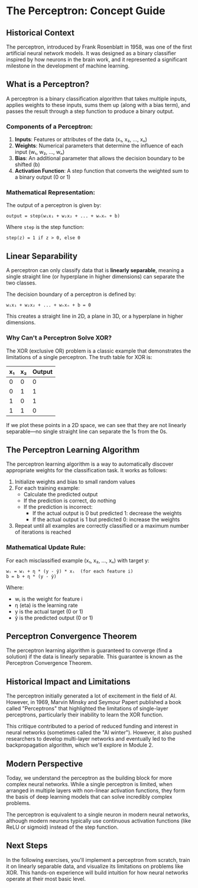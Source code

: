 # The Perceptron: Concept Guide

## Historical Context

The perceptron, introduced by Frank Rosenblatt in 1958, was one of the first artificial neural network models. It was designed as a binary classifier inspired by how neurons in the brain work, and it represented a significant milestone in the development of machine learning.

## What is a Perceptron?

A perceptron is a binary classification algorithm that takes multiple inputs, applies weights to these inputs, sums them up (along with a bias term), and passes the result through a step function to produce a binary output.

### Components of a Perceptron:

1. **Inputs**: Features or attributes of the data (x₁, x₂, ..., xₙ)
2. **Weights**: Numerical parameters that determine the influence of each input (w₁, w₂, ..., wₙ)
3. **Bias**: An additional parameter that allows the decision boundary to be shifted (b)
4. **Activation Function**: A step function that converts the weighted sum to a binary output (0 or 1)

### Mathematical Representation:

The output of a perceptron is given by:

```
output = step(w₁x₁ + w₂x₂ + ... + wₙxₙ + b)
```

Where `step` is the step function:

```
step(z) = 1 if z > 0, else 0
```

## Linear Separability

A perceptron can only classify data that is **linearly separable**, meaning a single straight line (or hyperplane in higher dimensions) can separate the two classes.

The decision boundary of a perceptron is defined by:

```
w₁x₁ + w₂x₂ + ... + wₙxₙ + b = 0
```

This creates a straight line in 2D, a plane in 3D, or a hyperplane in higher dimensions.

### Why Can't a Perceptron Solve XOR?

The XOR (exclusive OR) problem is a classic example that demonstrates the limitations of a single perceptron. The truth table for XOR is:

| x₁  | x₂  | Output |
| --- | --- | ------ |
| 0   | 0   | 0      |
| 0   | 1   | 1      |
| 1   | 0   | 1      |
| 1   | 1   | 0      |

If we plot these points in a 2D space, we can see that they are not linearly separable—no single straight line can separate the 1s from the 0s.

## The Perceptron Learning Algorithm

The perceptron learning algorithm is a way to automatically discover appropriate weights for the classification task. It works as follows:

1. Initialize weights and bias to small random values
2. For each training example:
   - Calculate the predicted output
   - If the prediction is correct, do nothing
   - If the prediction is incorrect:
     - If the actual output is 0 but predicted 1: decrease the weights
     - If the actual output is 1 but predicted 0: increase the weights
3. Repeat until all examples are correctly classified or a maximum number of iterations is reached

### Mathematical Update Rule:

For each misclassified example (x₁, x₂, ..., xₙ) with target y:

```
wᵢ = wᵢ + η * (y - ŷ) * xᵢ  (for each feature i)
b = b + η * (y - ŷ)
```

Where:

- wᵢ is the weight for feature i
- η (eta) is the learning rate
- y is the actual target (0 or 1)
- ŷ is the predicted output (0 or 1)

## Perceptron Convergence Theorem

The perceptron learning algorithm is guaranteed to converge (find a solution) if the data is linearly separable. This guarantee is known as the Perceptron Convergence Theorem.

## Historical Impact and Limitations

The perceptron initially generated a lot of excitement in the field of AI. However, in 1969, Marvin Minsky and Seymour Papert published a book called "Perceptrons" that highlighted the limitations of single-layer perceptrons, particularly their inability to learn the XOR function.

This critique contributed to a period of reduced funding and interest in neural networks (sometimes called the "AI winter"). However, it also pushed researchers to develop multi-layer networks and eventually led to the backpropagation algorithm, which we'll explore in Module 2.

## Modern Perspective

Today, we understand the perceptron as the building block for more complex neural networks. While a single perceptron is limited, when arranged in multiple layers with non-linear activation functions, they form the basis of deep learning models that can solve incredibly complex problems.

The perceptron is equivalent to a single neuron in modern neural networks, although modern neurons typically use continuous activation functions (like ReLU or sigmoid) instead of the step function.

## Next Steps

In the following exercises, you'll implement a perceptron from scratch, train it on linearly separable data, and visualize its limitations on problems like XOR. This hands-on experience will build intuition for how neural networks operate at their most basic level.
